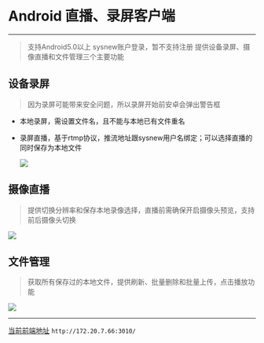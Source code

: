 # Android 直播、录屏客户端
***

>  支持Android5.0以上
>  sysnew账户登录，暂不支持注册
>  提供设备录屏、摄像直播和文件管理三个主要功能

## 设备录屏
> 因为录屏可能带来安全问题，所以录屏开始前安卓会弹出警告框

* 本地录屏，需设置文件名，且不能与本地已有文件重名
* 录屏直播，基于rtmp协议，推流地址跟sysnew用户名绑定；可以选择直播的同时保存为本地文件

  ![](http://172.17.138.108:8082/public/fileWare/screenrecord-1483078591516.gif)

## 摄像直播
> 提供切换分辨率和保存本地录像选择，直播前需确保开启摄像头预览，支持前后摄像头切换

![](http://172.17.138.108:8082/public/fileWare/camera-1483078879187.gif)

## 文件管理
> 获取所有保存过的本地文件，提供刷新、批量删除和批量上传，点击播放功能

![](http://172.17.138.108:8082/public/fileWare/filemanage-1483079167540.gif)

***
[当前前端地址](http://172.20.7.66:3010/ "当前前端地址") `http://172.20.7.66:3010/`